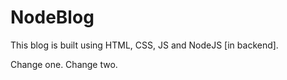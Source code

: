 # NodeBlog

This blog is built using HTML, CSS, JS and NodeJS [in backend].


Change one.
Change two.
